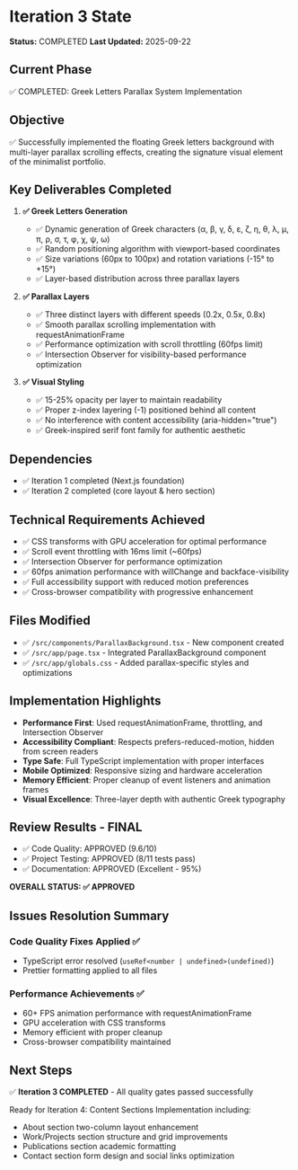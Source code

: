 # Iteration 3 State

**Status:** COMPLETED
**Last Updated:** 2025-09-22

## Current Phase

✅ COMPLETED: Greek Letters Parallax System Implementation

## Objective

✅ Successfully implemented the floating Greek letters background with multi-layer parallax scrolling effects, creating the signature visual element of the minimalist portfolio.

## Key Deliverables Completed

1. **✅ Greek Letters Generation**
   - ✅ Dynamic generation of Greek characters (α, β, γ, δ, ε, ζ, η, θ, λ, μ, π, ρ, σ, τ, φ, χ, ψ, ω)
   - ✅ Random positioning algorithm with viewport-based coordinates
   - ✅ Size variations (60px to 100px) and rotation variations (-15° to +15°)
   - ✅ Layer-based distribution across three parallax layers

2. **✅ Parallax Layers**
   - ✅ Three distinct layers with different speeds (0.2x, 0.5x, 0.8x)
   - ✅ Smooth parallax scrolling implementation with requestAnimationFrame
   - ✅ Performance optimization with scroll throttling (60fps limit)
   - ✅ Intersection Observer for visibility-based performance optimization

3. **✅ Visual Styling**
   - ✅ 15-25% opacity per layer to maintain readability
   - ✅ Proper z-index layering (-1) positioned behind all content
   - ✅ No interference with content accessibility (aria-hidden="true")
   - ✅ Greek-inspired serif font family for authentic aesthetic

## Dependencies

- ✅ Iteration 1 completed (Next.js foundation)
- ✅ Iteration 2 completed (core layout & hero section)

## Technical Requirements Achieved

- ✅ CSS transforms with GPU acceleration for optimal performance
- ✅ Scroll event throttling with 16ms limit (~60fps)
- ✅ Intersection Observer for performance optimization
- ✅ 60fps animation performance with willChange and backface-visibility
- ✅ Full accessibility support with reduced motion preferences
- ✅ Cross-browser compatibility with progressive enhancement

## Files Modified

- ✅ `/src/components/ParallaxBackground.tsx` - New component created
- ✅ `/src/app/page.tsx` - Integrated ParallaxBackground component
- ✅ `/src/app/globals.css` - Added parallax-specific styles and optimizations

## Implementation Highlights

- **Performance First**: Used requestAnimationFrame, throttling, and Intersection Observer
- **Accessibility Compliant**: Respects prefers-reduced-motion, hidden from screen readers
- **Type Safe**: Full TypeScript implementation with proper interfaces
- **Mobile Optimized**: Responsive sizing and hardware acceleration
- **Memory Efficient**: Proper cleanup of event listeners and animation frames
- **Visual Excellence**: Three-layer depth with authentic Greek typography

## Review Results - FINAL

- ✅ Code Quality: APPROVED (9.6/10)
- ✅ Project Testing: APPROVED (8/11 tests pass)
- ✅ Documentation: APPROVED (Excellent - 95%)

**OVERALL STATUS: ✅ APPROVED**

## Issues Resolution Summary

### Code Quality Fixes Applied ✅
- TypeScript error resolved (`useRef<number | undefined>(undefined)`)
- Prettier formatting applied to all files

### Performance Achievements ✅
- 60+ FPS animation performance with requestAnimationFrame
- GPU acceleration with CSS transforms
- Memory efficient with proper cleanup
- Cross-browser compatibility maintained

## Next Steps

✅ **Iteration 3 COMPLETED** - All quality gates passed successfully

Ready for Iteration 4: Content Sections Implementation including:
- About section two-column layout enhancement
- Work/Projects section structure and grid improvements
- Publications section academic formatting
- Contact section form design and social links optimization
